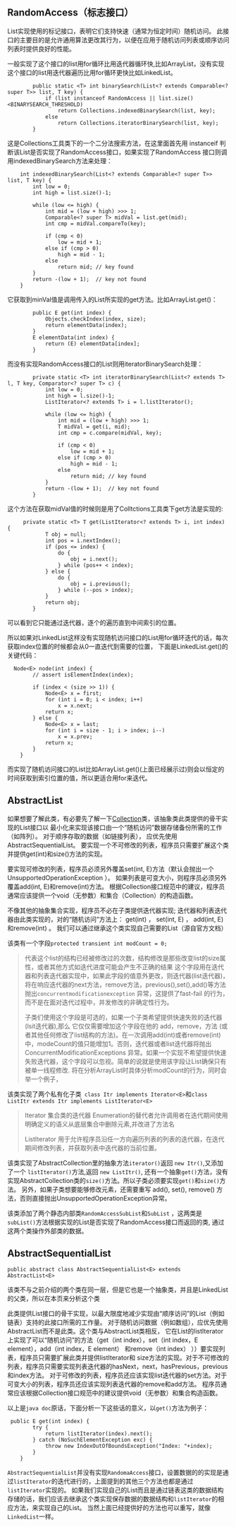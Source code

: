 ## RandomAccess（标志接口） ##

List实现使用的标记接口，表明它们支持快速（通常为恒定时间）随机访问。 此接口的主要目的是允许通用算法更改其行为，以便在应用于随机访问列表或顺序访问列表时提供良好的性能。


一般实现了这个接口的list用for循环比用迭代器循环快,比如ArrayList，没有实现这个接口的list用迭代器遍历比用for循环更快比如LinkedList。
        
        
            public static <T> int binarySearch(List<? extends Comparable<? super T>> list, T key) {
                if (list instanceof RandomAccess || list.size()<BINARYSEARCH_THRESHOLD)
                    return Collections.indexedBinarySearch(list, key);
                else
                    return Collections.iteratorBinarySearch(list, key);
            }


这是Collections工具类下的一个二分法搜索方法，在这里面首先用 instanceif 判断该List是否实现了RandomAccess接口，如果实现了RandomAccess
接口则调用indexedBinarySearch方法来处理：

        int indexedBinarySearch(List<? extends Comparable<? super T>> list, T key) {
            int low = 0;
            int high = list.size()-1;
    
            while (low <= high) {
                int mid = (low + high) >>> 1;
                Comparable<? super T> midVal = list.get(mid);
                int cmp = midVal.compareTo(key);
    
                if (cmp < 0)
                    low = mid + 1;
                else if (cmp > 0)
                    high = mid - 1;
                else
                    return mid; // key found
            }
            return -(low + 1);  // key not found
        }
        
它获取到minVal值是调用传入的List所实现的get方法。比如ArrayList.get()：

            public E get(int index) {
                Objects.checkIndex(index, size);
                return elementData(index);
            }
            E elementData(int index) {
                return (E) elementData[index];
            }
        
而没有实现RandomAccess接口的List则用iteratorBinarySearch处理：
        
        
            private static <T> int iteratorBinarySearch(List<? extends T> l, T key, Comparator<? super T> c) {
                int low = 0;
                int high = l.size()-1;
                ListIterator<? extends T> i = l.listIterator();
        
                while (low <= high) {
                    int mid = (low + high) >>> 1;
                    T midVal = get(i, mid);
                    int cmp = c.compare(midVal, key);
        
                    if (cmp < 0)
                        low = mid + 1;
                    else if (cmp > 0)
                        high = mid - 1;
                    else
                        return mid; // key found
                }
                return -(low + 1);  // key not found
            }
            
这个方法在获取midVal值的时候则是用了Colltctions工具类下get方法是实现的:
   
         private static <T> T get(ListIterator<? extends T> i, int index) {
                T obj = null;
                int pos = i.nextIndex();
                if (pos <= index) {
                    do {
                        obj = i.next();
                    } while (pos++ < index);
                } else {
                    do {
                        obj = i.previous();
                    } while (--pos > index);
                }
                return obj;
            }

可以看到它只能通过迭代器，逐个的遍历直到中间索引的位置。

所以如果对LinkedList这样没有实现随机访问接口的List用for循环迭代的话，每次获取index位置的时候都会从0一直迭代到需要的位置，
下面是LinkedList.get()的关键代码：
    
      Node<E> node(int index) {
            // assert isElementIndex(index);
    
            if (index < (size >> 1)) {
                Node<E> x = first;
                for (int i = 0; i < index; i++)
                    x = x.next;
                return x;
            } else {
                Node<E> x = last;
                for (int i = size - 1; i > index; i--)
                    x = x.prev;
                return x;
            }
        }

而实现了随机访问接口的List比如ArrayList.get()(上面已经展示过)则会以恒定的时间获取到索引位置的值，所以更适合用for来迭代。


## AbstractList ##

如果想要了解此类，有必要先了解一下[Collection][Collection]类，该抽象类此类提供的骨干实现的List接口以
最小化来实现该接口由一个“随机访问”数据存储备份所需的工作（如阵列）。 对于顺序存取的数据（如链接列表）， 应优先使用AbstractSequentialList。
要实现一个不可修改的列表，程序员只需要扩展这个类并提供get(int)和size()方法的实现。 


要实现可修改的列表，程序员必须另外覆盖set(int, E)方法（默认会抛出一个UnsupportedOperationException ）。 如果列表是可变大小，则程序员必须另外覆盖add(int, E)和remove(int)方法。
根据Collection接口规范中的建议，程序员通常应该提供一个void（无参数）和集合（Collection）的构造函数。


不像其他的抽象集合实现，程序员不必在子类提供迭代器实现; 迭代器和列表迭代器由此类实现的，对的“随机访问”方法上： get(int) ， set(int, E) ， add(int, E)和remove(int) 。
我们可以通过继承这个类实现自己需要的List（源自官方文档）
    
该类有一个字段`protected transient int modCount = 0;` []()

>代表这个list的结构已经被修改过的次数，结构修改是那些改变list的size属性，或者其他方式如迭代进度可能会产生不正确的结果
>这个字段用在迭代器和列表迭代器实现中，如果此字段的值意外更改，则迭代器(list迭代器)，将在响应迭代器的next方法，remove方法，previous(),set(),add()等方法
>抛出`concurrentmodificationexception` 异常，这提供了fast-fail 的行为，而不是在面对迭代过程中，并发修改的非确定性行为。<p>
>子类们使用这个字段是可选的，如果一个子类希望提供快速失败的迭代器(lsit迭代器),那么 它仅仅需要增加这个字段在他的 add，remove，方法
(或者其他任何修改了list结构的方法)。在一次调用add(int)或者remove(int)中，modeCount的值只能增加1。否则，迭代器或者list迭代器将抛出
ConcurrentModificationExceptions 异常。如果一个实现不希望提供快速失败迭代器，这个字段可以忽视。简单的说就是使用该字段让List确保只有被单一线程修改.
将在分析ArrayList时具体分析modCount的行为，同时会举一个例子，


该类实现了两个私有化子类` class Itr implements Iterator<E>`和`class ListItr extends Itr implements ListIterator<E>`
>Iterator 集合类的迭代器 Enumeration的替代者允许调用者在迭代期间使用明确定义的语义从底层集合中删除元素,并改进了方法名<p>
>ListIterator 用于允许程序员沿任一方向遍历列表的列表的迭代器，在迭代期间修改列表，并获取列表中迭代器的当前位置。

该类实现了AbstractCollection里的抽象方法`iterator()`返回 `new Itr()`,又添加了一个 `listIterator()`方法,返回 `new ListItr()`,
还有一个抽象`get()`方法，没有实现AbstractCollection类的`size()`方法。所以子类必须要实现`get()`和`size()`方法。
另外，如果子类想要能够修改元素，还需要重写 add(), set(), remove() 方法，否则直接抛出UnsupportedOperationException异常。

 
该类添加了两个静态内部类`RandomAccessSubList`和`SubList` ，这两类是`subList()`方法根据实现的List是否实现了RandomAccess接口而返回的类,
通过这两个类操作外部类的数据。


## AbstractSequentialList ##

    public abstract class AbstractSequentialList<E> extends AbstractList<E>

该类不与之前介绍的两个类在同一层，但是它也是一个抽象类，并且是LinkedList的父类，所以在本页来分析这个类

此类提供List接口的骨干实现，以最大限度地减少实现由“顺序访问”的List（例如链表）支持的此接口所需的工作量。
对于随机访问数据（例如数组），应优先使用AbstractList而不是此类。这个类与AbstractList类相反，
它在List的listIterator上实现了可以“随机访问”的方法（get（int index），set（int index，E element），add（int index，E element）
和remove（int index） ））要实现列表，程序员只需要扩展此类并提供listIterator和
size方法的实现。对于不可修改的列表，程序员只需要实现列表迭代器的hasNext，next，hasPrevious，previous和index方法。
对于可修改的列表，程序员还应该实现list迭代器的set方法。对于可变大小的列表，程序员还应该实现列表迭代器的remove和add方法。
程序员通常应该根据Collection接口规范中的建议提供void（无参数）和集合构造函数。

以上是`java doc`原话，下面分析一下这些话的意义，以`get()`方法为例子：

     public E get(int index) {
            try {
                return listIterator(index).next();
            } catch (NoSuchElementException exc) {
                throw new IndexOutOfBoundsException("Index: "+index);
            }
        }

`AbstractSequentialList`并没有实现`RandomaAccess`接口，设置数据的的实现是通过`listIterator`的迭代进行的，上面提到的其他三个方法也都是通过`listIterator`实现的。
如果我们实现自己的List而且是通过链表这类的数据结构存储的话，我们应该去继承这个类实现保存数据的数据结构和`listIterator`的相应方法，来实现自己的List。
当然上面已经提供好的方法也可以重写，就像`LinkedList`一样。




[Collection]:  https://github.com/TransientWang/Knowledgebase/java/blob/master/base/java/collections/AbstractCollection.md "Collection and AbsCollection"